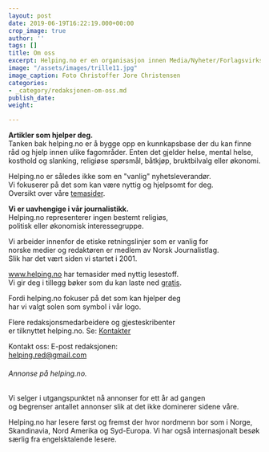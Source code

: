 ```yaml
---
layout: post
date: 2019-06-19T16:22:19.000+00:00
crop_image: true
author: ''
tags: []
title: Om oss
excerpt: Helping.no er en organisasjon innen Media/Nyheter/Forlagsvirksomhet
image: "/assets/images/trille11.jpg"
image_caption: Foto Christoffer Jore Christensen
categories:
- _category/redaksjonen-om-oss.md
publish_date: 
weight: 

---
```


**Artikler som hjelper deg.**  
Tanken bak helping.no er å bygge opp en kunnkapsbase der du kan finne råd og hjelp innen ulike fagområder. Enten det gjelder helse, mental helse, kosthold og slanking, religiøse spørsmål, båtkjøp, bruktbilvalg eller økonomi.

Helping.no er således ikke som en "vanlig" nyhetsleverandør.  
Vi fokuserer på det som kan være nyttig og hjelpsomt for deg.  
Oversikt over våre [temasider](http://www.helping.no/indexi.htm).

**Vi er uavhengige i vår journalistikk.**  
Helping.no representerer ingen bestemt religiøs,  
politisk eller økonomisk interessegruppe.

Vi arbeider innenfor de etiske retningslinjer som er vanlig for  
norske medier og redaktøren er medlem av Norsk Journalistlag.  
Slik har det vært siden vi startet i 2001.

www.helping.no har temasider med nyttig lesestoff.  
Vi gir deg i tillegg bøker som du kan laste ned [gratis](http://www.helping.no/gratis.htm).

Fordi helping.no fokuser på det som kan hjelper deg  
har vi valgt solen som symbol i vår logo.

Flere redaksjonsmedarbeidere og gjesteskribenter  
er tilknyttet helping.no. Se: [Kontakter](http://www.helping.no/kontaktpersoner.htm)

Kontakt oss: E-post redaksjonen:  
[helping.red@gmail.com](mailto:helping.red@gmail.com)

###### Annonse på helping.no.

Vi selger i utgangspunktet nå annonser for ett år ad gangen  
og begrenser antallet annonser slik at det ikke dominerer sidene våre.

Helping.no har lesere først og fremst der hvor nordmenn bor som i Norge, Skandinavia, Nord Amerika og Syd-Europa. Vi har også internasjonalt besøk særlig fra engelsktalende lesere.